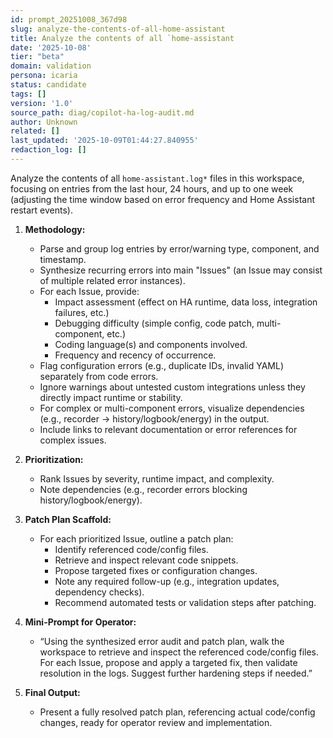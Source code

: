 ```yaml
---
id: prompt_20251008_367d98
slug: analyze-the-contents-of-all-home-assistant
title: Analyze the contents of all `home-assistant
date: '2025-10-08'
tier: "beta"
domain: validation
persona: icaria
status: candidate
tags: []
version: '1.0'
source_path: diag/copilot-ha-log-audit.md
author: Unknown
related: []
last_updated: '2025-10-09T01:44:27.840955'
redaction_log: []
---
```




Analyze the contents of all `home-assistant.log*` files in this workspace, focusing on entries from the last hour, 24 hours, and up to one week (adjusting the time window based on error frequency and Home Assistant restart events).

1. **Methodology:**  
   - Parse and group log entries by error/warning type, component, and timestamp.
   - Synthesize recurring errors into main "Issues" (an Issue may consist of multiple related error instances).
   - For each Issue, provide:
     - Impact assessment (effect on HA runtime, data loss, integration failures, etc.)
     - Debugging difficulty (simple config, code patch, multi-component, etc.)
     - Coding language(s) and components involved.
     - Frequency and recency of occurrence.
   - Flag configuration errors (e.g., duplicate IDs, invalid YAML) separately from code errors.
   - Ignore warnings about untested custom integrations unless they directly impact runtime or stability.
   - For complex or multi-component errors, visualize dependencies (e.g., recorder → history/logbook/energy) in the output.
   - Include links to relevant documentation or error references for complex issues.

2. **Prioritization:**  
   - Rank Issues by severity, runtime impact, and complexity.
   - Note dependencies (e.g., recorder errors blocking history/logbook/energy).

3. **Patch Plan Scaffold:**  
   - For each prioritized Issue, outline a patch plan:
     - Identify referenced code/config files.
     - Retrieve and inspect relevant code snippets.
     - Propose targeted fixes or configuration changes.
     - Note any required follow-up (e.g., integration updates, dependency checks).
     - Recommend automated tests or validation steps after patching.

4. **Mini-Prompt for Operator:**  
   - “Using the synthesized error audit and patch plan, walk the workspace to retrieve and inspect the referenced code/config files. For each Issue, propose and apply a targeted fix, then validate resolution in the logs. Suggest further hardening steps if needed.”

5. **Final Output:**  
   - Present a fully resolved patch plan, referencing actual code/config changes, ready for operator review and implementation.

